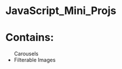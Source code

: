 # JavaScript_Mini_Projs
<h1>Contains:</h1>
<ul>
  <a>Carousels</a>
  <li>Filterable Images</li>
</ul>
